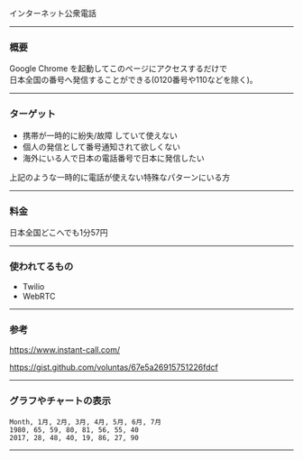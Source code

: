 インターネット公衆電話

---
### 概要

 Google Chrome を起動してこのページにアクセスするだけで  
 日本全国の番号へ発信することができる(0120番号や110などを除く)。

---
### ターゲット

* 携帯が一時的に紛失/故障 していて使えない
* 個人の発信として番号通知されて欲しくない
* 海外にいる人で日本の電話番号で日本に発信したい

上記のような一時的に電話が使えない特殊なパターンにいる方

---
### 料金

日本全国どこへでも1分57円

---
### 使われてるもの

* Twilio 
* WebRTC 

---
### 参考

https://www.instant-call.com/

https://gist.github.com/voluntas/67e5a26915751226fdcf

---

### グラフやチャートの表示


<canvas data-chart="radar">


    Month, 1月, 2月, 3月, 4月, 5月, 6月, 7月
    1980, 65, 59, 80, 81, 56, 55, 40
    2017, 28, 48, 40, 19, 86, 27, 90


</canvas>


---
